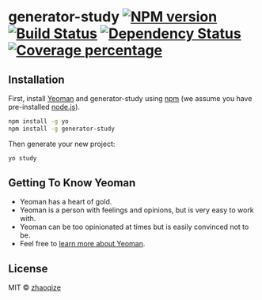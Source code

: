 # generator-study [![NPM version][npm-image]][npm-url] [![Build Status][travis-image]][travis-url] [![Dependency Status][daviddm-image]][daviddm-url] [![Coverage percentage][coveralls-image]][coveralls-url]
> 

## Installation

First, install [Yeoman](http://yeoman.io) and generator-study using [npm](https://www.npmjs.com/) (we assume you have pre-installed [node.js](https://nodejs.org/)).

```bash
npm install -g yo
npm install -g generator-study
```

Then generate your new project:

```bash
yo study
```

## Getting To Know Yeoman

 * Yeoman has a heart of gold.
 * Yeoman is a person with feelings and opinions, but is very easy to work with.
 * Yeoman can be too opinionated at times but is easily convinced not to be.
 * Feel free to [learn more about Yeoman](http://yeoman.io/).

## License

MIT © [zhaoqize]()


[npm-image]: https://badge.fury.io/js/generator-study.svg
[npm-url]: https://npmjs.org/package/generator-study
[travis-image]: https://travis-ci.org/zhaoqize/generator-study.svg?branch=master
[travis-url]: https://travis-ci.org/zhaoqize/generator-study
[daviddm-image]: https://david-dm.org/zhaoqize/generator-study.svg?theme=shields.io
[daviddm-url]: https://david-dm.org/zhaoqize/generator-study
[coveralls-image]: https://coveralls.io/repos/zhaoqize/generator-study/badge.svg
[coveralls-url]: https://coveralls.io/r/zhaoqize/generator-study
